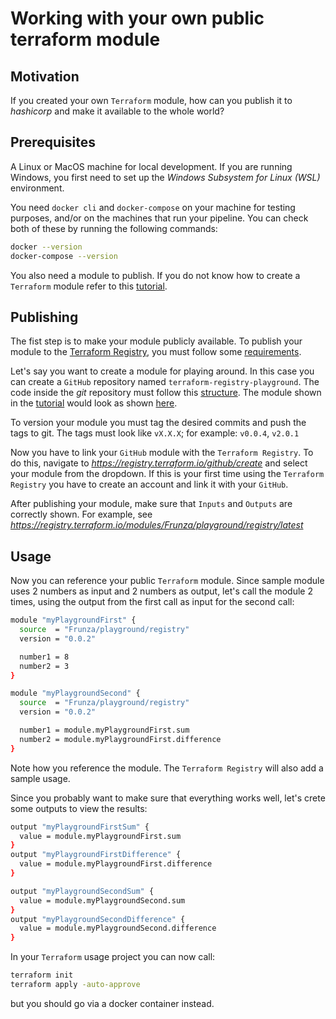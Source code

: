 # Working with your own public terraform module

## Motivation

If you created your own `Terraform` module, how can you publish it to *hashicorp* and make it available to the whole world?

## Prerequisites

A Linux or MacOS machine for local development. If you are running Windows, you first need to set up the *Windows Subsystem for Linux (WSL)* environment.

You need `docker cli` and `docker-compose` on your machine for testing purposes, and/or on the machines that run your pipeline.
You can check both of these by running the following commands:
```sh
docker --version
docker-compose --version
```

You also need a module to publish. If you do not know how to create a `Terraform` module refer to this [tutorial](https://github.com/Frunza/create-terraform-module).

## Publishing

The fist step is to make your module publicly available. To publish your module to the [Terraform Registry](https://registry.terraform.io/), you must follow some [requirements](https://developer.hashicorp.com/terraform/registry/modules/publish#requirements).

Let's say you want to create a module for playing around. In this case you can create a `GitHub` repository named `terraform-registry-playground`.
The code inside the *git* repository must follow this [structure](https://developer.hashicorp.com/terraform/language/modules/develop/structure). The module shown in the [tutorial](https://github.com/Frunza/create-terraform-module) would look as shown [here](https://github.com/Frunza/terraform-registry-playground).

To version your module you must tag the desired commits and push the tags to git. The tags must look like `vX.X.X`; for example: `v0.0.4`, `v2.0.1`

Now you have to link your `GitHub` module with the `Terraform Registry`. To do this, navigate to *https://registry.terraform.io/github/create* and select your module from the dropdown. If this is your first time using the `Terraform Registry` you have to create an account and link it with your `GitHub`.

After publishing your module, make sure that `Inputs` and `Outputs` are correctly shown. For example, see *https://registry.terraform.io/modules/Frunza/playground/registry/latest*

## Usage

Now you can reference your public `Terraform` module. Since sample module uses 2 numbers as input and 2 numbers as output, let's call the module 2 times, using the output from the first call as input for the second call:
```sh
module "myPlaygroundFirst" {
  source  = "Frunza/playground/registry"
  version = "0.0.2"

  number1 = 8
  number2 = 3
}

module "myPlaygroundSecond" {
  source  = "Frunza/playground/registry"
  version = "0.0.2"

  number1 = module.myPlaygroundFirst.sum
  number2 = module.myPlaygroundFirst.difference
}
```
Note how you reference the module. The `Terraform Registry` will also add a sample usage.

Since you probably want to make sure that everything works well, let's crete some outputs to view the results:
```sh
output "myPlaygroundFirstSum" {
  value = module.myPlaygroundFirst.sum
}
output "myPlaygroundFirstDifference" {
  value = module.myPlaygroundFirst.difference
}

output "myPlaygroundSecondSum" {
  value = module.myPlaygroundSecond.sum
}
output "myPlaygroundSecondDifference" {
  value = module.myPlaygroundSecond.difference
}
```

In your `Terraform` usage project you can now call:
```sh
terraform init
terraform apply -auto-approve
```
but you should go via a docker container instead.
